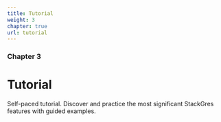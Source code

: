 ```yaml
---
title: Tutorial
weight: 3
chapter: true
url: tutorial
---
```


### Chapter 3

# Tutorial

Self-paced tutorial. Discover and practice the most significant StackGres features with guided examples.
